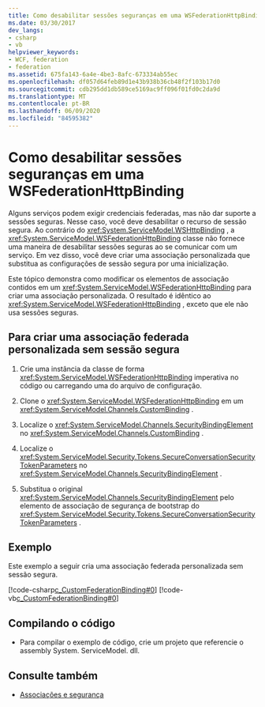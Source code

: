 ```yaml
---
title: Como desabilitar sessões seguranças em uma WSFederationHttpBinding
ms.date: 03/30/2017
dev_langs:
- csharp
- vb
helpviewer_keywords:
- WCF, federation
- federation
ms.assetid: 675fa143-6a4e-4be3-8afc-673334ab55ec
ms.openlocfilehash: df057d64feb89d1e43b938b36cb48f2f103b17d0
ms.sourcegitcommit: cdb295dd1db589ce5169ac9ff096f01fd0c2da9d
ms.translationtype: MT
ms.contentlocale: pt-BR
ms.lasthandoff: 06/09/2020
ms.locfileid: "84595382"
---
```

# <a name="how-to-disable-secure-sessions-on-a-wsfederationhttpbinding"></a>Como desabilitar sessões seguranças em uma WSFederationHttpBinding

Alguns serviços podem exigir credenciais federadas, mas não dar suporte a sessões seguras. Nesse caso, você deve desabilitar o recurso de sessão segura. Ao contrário do <xref:System.ServiceModel.WSHttpBinding> , a <xref:System.ServiceModel.WSFederationHttpBinding> classe não fornece uma maneira de desabilitar sessões seguras ao se comunicar com um serviço. Em vez disso, você deve criar uma associação personalizada que substitua as configurações de sessão segura por uma inicialização.

Este tópico demonstra como modificar os elementos de associação contidos em um <xref:System.ServiceModel.WSFederationHttpBinding> para criar uma associação personalizada. O resultado é idêntico ao <xref:System.ServiceModel.WSFederationHttpBinding> , exceto que ele não usa sessões seguras.

## <a name="to-create-a-custom-federated-binding-without-secure-session"></a>Para criar uma associação federada personalizada sem sessão segura

1. Crie uma instância da classe de forma <xref:System.ServiceModel.WSFederationHttpBinding> imperativa no código ou carregando uma do arquivo de configuração.

2. Clone o <xref:System.ServiceModel.WSFederationHttpBinding> em um <xref:System.ServiceModel.Channels.CustomBinding> .

3. Localize o <xref:System.ServiceModel.Channels.SecurityBindingElement> no <xref:System.ServiceModel.Channels.CustomBinding> .

4. Localize o <xref:System.ServiceModel.Security.Tokens.SecureConversationSecurityTokenParameters> no <xref:System.ServiceModel.Channels.SecurityBindingElement> .

5. Substitua o original <xref:System.ServiceModel.Channels.SecurityBindingElement> pelo elemento de associação de segurança de bootstrap do <xref:System.ServiceModel.Security.Tokens.SecureConversationSecurityTokenParameters> .

## <a name="example"></a>Exemplo

Este exemplo a seguir cria uma associação federada personalizada sem sessão segura.

[!code-csharp[c_CustomFederationBinding#0](../../../../samples/snippets/csharp/VS_Snippets_CFX/c_customfederationbinding/cs/c_customfederationbinding.cs#0)]
[!code-vb[c_CustomFederationBinding#0](../../../../samples/snippets/visualbasic/VS_Snippets_CFX/c_customfederationbinding/vb/c_customfederationbinding.vb#0)]

## <a name="compiling-the-code"></a>Compilando o código

- Para compilar o exemplo de código, crie um projeto que referencie o assembly System. ServiceModel. dll.

## <a name="see-also"></a>Consulte também

- [Associações e segurança](bindings-and-security.md)
